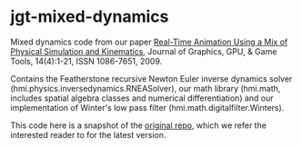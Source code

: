 # jgt-mixed-dynamics
Mixed dynamics code from our paper [Real-Time Animation Using a Mix of Physical Simulation and Kinematics](https://www.tandfonline.com/doi/abs/10.1080/2151237X.2009.10129288), Journal of Graphics, GPU, & Game Tools, 14(4):1-21, ISSN 1086-7651, 2009.

Contains the Featherstone recursive Newton Euler inverse dynamics solver (hmi.physics.inversedynamics.RNEASolver), 
our math library (hmi.math, includes spatial algebra classes and numerical differentiation) and our implementation of 
Winter's low pass filter (hmi.math.digitalfilter.Winters).

This code here is a snapshot of the [original repo](https://github.com/herwinvw/jgt-mixed-dynamics), which we refer the interested reader to for the latest version.

